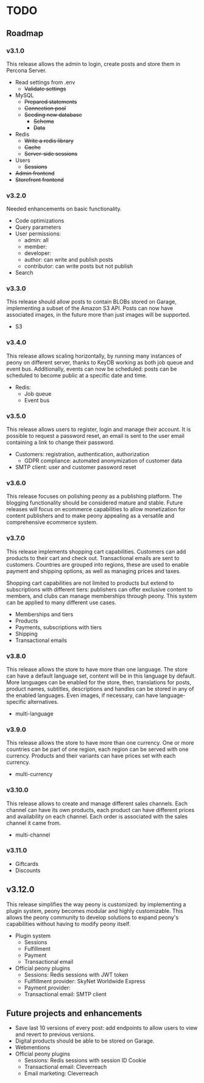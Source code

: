 # TODO

## Roadmap

### v3.1.0

This release allows the admin to login, create posts and store them in Percona Server.

- Read settings from .env
  - ~~Validate settings~~ <!-- Always panic right away on startup, never on runtime -->
- MySQL
  - ~~Prepared statements~~
  <!-- 
  https://github.com/vlang/v/issues/17957
  https://github.com/vlang/v/issues/18059
  -->
  - ~~Connection pool~~ <!-- https://github.com/vlang/v/pull/18010 -->
  - ~~Seeding new database~~
    - ~~Schema~~
    - ~~Data~~ <!-- countries, currencies, locale, default store, default user -->
- Redis
  - ~~Write a redis library~~ <!-- https://github.com/Coachonko/redis -->
  - ~~Cache~~ <!-- https://github.com/Coachonko/cache -->
  - ~~Server-side sessions~~ <!-- https://github.com/Coachonko/sessions -->
- Users
  - ~~Sessions~~
- ~~Admin frontend~~ <!-- https://github.com/Coachonko/peony_admin -->
- ~~Storefront frontend~~ <!-- https://github.com/Coachonko/coachonko_storefront -->

### v3.2.0

Needed enhancements on basic functionality.

- Code optimizations <!-- multiple prepared statements within one transaction -->
- Query parameters
- User permissions:
  - admin: all
  - member:
  - developer:
  - author: can write and publish posts
  - contributor: can write posts but not publish
- Search

### v3.3.0

This release should allow posts to contain BLOBs stored on Garage, implementing a subset of the Amazon 
S3 API. Posts can now have associated images, in the future more than just images will be supported.

- S3

### v3.4.0

This release allows scaling horizontally, by running many instances of peony on different server, thanks 
to KeyDB working as both job queue and event bus. Additionally, events can now be scheduled: posts can 
be scheduled to become public at a specific date and time.

- Redis:
  - Job queue
  - Event bus

### v3.5.0

This release allows users to register, login and manage their account. It is possible to request a password 
reset, an email is sent to the user email containing a link to change their password.

- Customers: registration, authentication, authorization
  - GDPR compliance: automated anonymization of customer data
- SMTP client: user and customer password reset <!-- email are generated with vweb templates -->

### v3.6.0

This release focuses on polishing peony as a publishing platform. The blogging functionality should 
be considered mature and stable. Future releases will focus on ecommerce capabilities to allow monetization 
for content publishers and to make peony appealing as a versatile and comprehensive ecommerce system.

### v3.7.0

This release implements shopping cart capabilities. Customers can add products to their cart and check 
out. Transactional emails are sent to customers. Countries are grouped into regions, these are used 
to enable payment and shipping options, as well as managing prices and taxes. 

Shopping cart capabilities are not limited to products but extend to subscriptions with different tiers: 
publishers can offer exclusive content to members, and clubs can manage memberships through peony. This 
system can be applied to many different use cases.

- Memberships and tiers
- Products
- Payments, subscriptions with tiers <!-- TODO consider Stripe, PayPal, Mollie   -->
- Shipping <!-- SkyNet -->
- Transactional emails <!-- using the previously-implemented SMTP client -->

### v3.8.0

This release allows the store to have more than one language. The store can have a default language 
set, content will be in this language by default. More languages can be enabled for the store, then, 
translations for posts, product names, subtitles, descriptions and handles can be stored in any of the 
enabled languages. Even images, if necessary, can have language-specific alternatives.

- multi-language

### v3.9.0

This release allows the store to have more than one currency. One or more countries can be part of one 
region, each region can be served with one currency. Products and their variants can have prices set 
with each currency.

- multi-currency

### v3.10.0

This release allows to create and manage different sales channels. Each channel can have its own products, 
each product can have different prices and availability on each channel. Each order is associated with 
the sales channel it came from.

- multi-channel

### v3.11.0

- Giftcards
- Discounts

## v3.12.0

This release simplifies the way peony is customized: by implementing a plugin system, peony becomes 
modular and highly customizable. This allows the peony community to develop solutions to expand peony's 
capabilities without having to modify peony itself.

- Plugin system
  - Sessions
  - Fulfillment
  - Payment
  - Transactional email
- Official peony plugins <!-- Refactor -->
  - Sessions: Redis sessions with JWT token
  - Fullfillment provider: SkyNet Worldwide Express
  - Payment provider: <!-- TBD -->
  - Transactional email: SMTP client

## Future projects and enhancements

- Save last 10 versions of every post: add endpoints to allow users to view and revert to previous versions.
- Digital products should be able to be stored on Garage.
- Webmentions
- Official peony plugins
  - Sessions: Redis sessions with session ID Cookie
  - Transactional email: Cleverreach
  - Email marketing: Cleverreach
